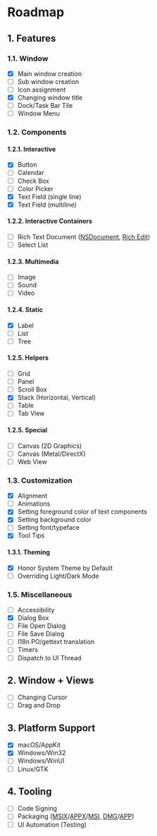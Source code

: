 # Roadmap
## 1. Features
### 1.1. Window
- [x] Main window creation
- [ ] Sub window creation
- [ ] Icon assignment
- [x] Changing window title
- [ ] Dock/Task Bar Tile
- [ ] Window Menu

### 1.2. Components
#### 1.2.1. Interactive
- [x] Button
- [ ] Calendar
- [ ] Check Box
- [ ] Color Picker
- [x] Text Field (single line)
- [x] Text Field (multiline)

#### 1.2.2. Interactive Containers
- [ ] Rich Text Document ([NSDocument](https://developer.apple.com/documentation/appkit/documents_data_and_pasteboard/developing_a_document-based_app?language=objc), [Rich Edit](https://learn.microsoft.com/en-us/windows/win32/controls/rich-edit-controls))
- [ ] Select List

#### 1.2.3. Multimedia
- [ ] Image
- [ ] Sound
- [ ] Video

#### 1.2.4. Static
- [x] Label
- [ ] List
- [ ] Tree

#### 1.2.5. Helpers
- [ ] Grid
- [ ] Panel
- [ ] Scroll Box
- [x] Stack (Horizontal, Vertical)
- [ ] Table
- [ ] Tab View

#### 1.2.5. Special
- [ ] Canvas (2D Graphics)
- [ ] Canvas (Metal/DirectX)
- [ ] Web View

### 1.3. Customization
- [x] Alignment
- [ ] Animations
- [x] Setting foreground color of text components
- [x] Setting background color
- [ ] Setting font/typeface
- [x] Tool Tips

#### 1.3.1. Theming
- [x] Honor System Theme by Default
- [ ] Overriding Light/Dark Mode

### 1.5. Miscellaneous
- [ ] Accessibility
- [x] Dialog Box
- [ ] File Open Dialog
- [ ] File Save Dialog
- [ ] I18n PO/gettext translation
- [ ] Timers
- [ ] Dispatch to UI Thread

## 2. Window + Views
- [ ] Changing Cursor
- [ ] Drag and Drop

## 3. Platform Support
- [x] macOS/AppKit
- [x] Windows/Win32
- [ ] Windows/WinUI
- [ ] Linux/GTK

## 4. Tooling
- [ ] Code Signing
- [ ] Packaging ([MSIX](https://learn.microsoft.com/en-us/windows/msix/)/[APPX](https://learn.microsoft.com/en-us/windows/win32/appxpkg/appx-portal)/[MSI](https://learn.microsoft.com/en-us/windows/win32/msi/windows-installer-portal), [DMG](https://en.wikipedia.org/wiki/Apple_Disk_Image)/[APP](https://developer.apple.com/library/archive/documentation/CoreFoundation/Conceptual/CFBundles/Introduction/Introduction.html))
- [ ] UI Automation (Testing)
